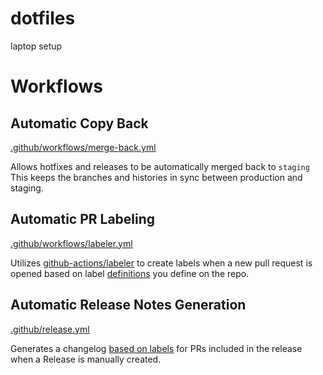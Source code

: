 # dotfiles
laptop setup

# Workflows

## Automatic Copy Back
[.github/workflows/merge-back.yml](.github/workflows/merge-back.yml)

Allows hotfixes and releases to be automatically merged back to `staging`
This keeps the branches and histories in sync between production and staging.

## Automatic PR Labeling
[.github/workflows/labeler.yml](.github/workflows/labeler.yml)

Utilizes [github-actions/labeler](https://github.com/actions/labeler) to create labels when a new pull request is opened based on label [definitions](.github/labeler.yml) you define on the repo.

## Automatic Release Notes Generation
[.github/release.yml](.github/release.yml)

Generates a changelog [based on labels](https://docs.github.com/en/repositories/releasing-projects-on-github/automatically-generated-release-notes#configuring-automatically-generated-release-notes) for PRs included in the release when a Release is manually created.

